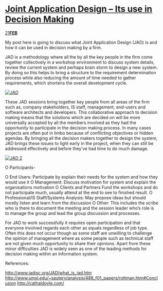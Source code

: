 # [Joint Application Design – Its use in Decision Making](https://eternalsunshineoftheismind.wordpress.com/2013/02/21/joint-application-design-its-use-in-decision-making/)

[21**FEB**](https://eternalsunshineoftheismind.wordpress.com/2013/02/21/joint-application-design-its-use-in-decision-making/)

My post here is going to discuss what Joint Application Design (JAD) is and how it can be used in decision making by a firm.

JAD is a methodology where all the by all the key people in the firm come together collectively in a workshop environment to discuss system details, review the current system and perhaps brain storm to design a new system. By doing so this helps to bring a structure to the requirement determination process while also reducing the amount of time needed to gather requirements, which shortens the overall development cycle.

[![JAD](https://eternalsunshineoftheismind.files.wordpress.com/2013/02/jad2.jpg?w=490)](https://eternalsunshineoftheismind.files.wordpress.com/2013/02/jad2.jpg)

These JAD sessions bring together key people from all areas of the firm such as, company stakeholders, IS staff, management, end-users and software architects and developers. This collaborative approach to decision making means that the solutions which are decided on will be more universally accepted by all the members involved as they had the opportunity to participate in the decision making process. In many cases projects are often put in limbo because of conflicting objectives or hidden agendas. By bringing all the decision makers together to design the system, JAD brings these issues to light early in the project, when they can still be addressed effectively and before they’ve had time to do much damage.

[![JAD 2](https://eternalsunshineoftheismind.files.wordpress.com/2013/02/jad-2.png?w=490)](https://eternalsunshineoftheismind.files.wordpress.com/2013/02/jad-2.png)

O Participants-

O End Users: Participate by explain their needs for the system and how they would use it
O Management: Discuss motivation for system and explain the organisations motivation
O Clients and Partners Fund the workshops and do not participate much, usually attend at the end to see to finished result.
O Professional/IS Staff/Systems Analysis: May propose ideas but should mostly listen and learn from the discussion
O Other: This includes the scribe who is there to document the meeting and the session leader who’s role is to manage the group and lead the group discussion and processes.

For JAD to work successfully it requires open participation and that everyone involved regards each other as equals regardless of job type. Often this does not occur though as some staff are unwilling to challenge the opinion of management where as some people such as technical staff are not given much opportunity to share their opinions. Apart from these minor difficulties JAD is widely seen as one of the leading methods for decision making within an information system.

References:

http://www.iadisc.org/JAD/what_is_jad.htm
http://www.umsl.edu/~sauterv/analysis/488_f01_papers/rottman.htm#Conclusion
http://cathaldoyle.com/